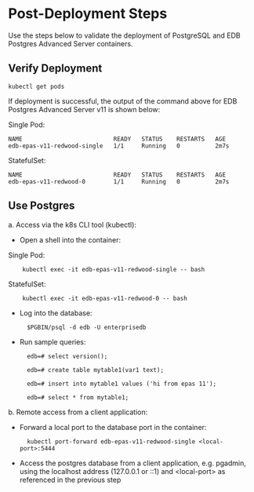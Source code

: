 # Post-Deployment Steps
Use the steps below to validate the deployment of PostgreSQL and EDB Postgres Advanced Server containers.


## Verify Deployment
    kubectl get pods

If deployment is successful, the output of the command above for EDB Postgres Advanced Server v11 is shown below:

Single Pod:

    NAME                          READY   STATUS    RESTARTS   AGE
    edb-epas-v11-redwood-single   1/1     Running   0          2m7s

StatefulSet:

    NAME                          READY   STATUS    RESTARTS   AGE
    edb-epas-v11-redwood-0        1/1     Running   0          2m7s

## Use Postgres

a. Access via the k8s CLI tool (kubectl):


- Open a shell into the container:

Single Pod:

        kubectl exec -it edb-epas-v11-redwood-single -- bash

StatefulSet:

        kubectl exec -it edb-epas-v11-redwood-0 -- bash

- Log into the database:

        $PGBIN/psql -d edb -U enterprisedb

- Run sample queries:

        edb=# select version();

        edb=# create table mytable1(var1 text);

        edb=# insert into mytable1 values ('hi from epas 11');

        edb=# select * from mytable1;

b. Remote access from a client application:

- Forward a local port to the database port in the container:

        kubectl port-forward edb-epas-v11-redwood-single <local-port>:5444

- Access the postgres database from a client application, e.g. pgadmin, using the localhost address (127.0.0.1 or ::1) and \<local-port\> as referenced in the previous step

